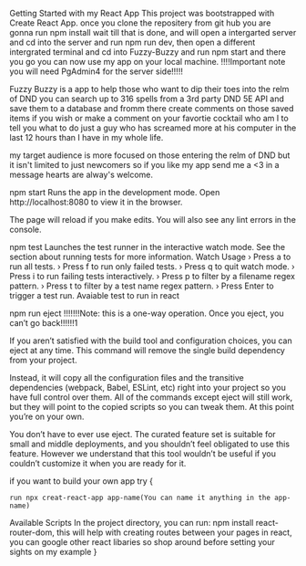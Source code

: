 Getting Started with my React App
This project was bootstrapped with Create React App.
once you clone the repositery from git hub
you are gonna run npm install wait till that is done,
and will open a intergarted server and cd into the server and run npm run dev,
then open a different intergrated terminal and cd into Fuzzy-Buzzy and 
run npm start and there you go you can now use my app on your local machine.
!!!!Important note you will need PgAdmin4 for the server side!!!!!

Fuzzy Buzzy is a app to help those who want to dip their toes into the relm of DND
you can search up to 316 spells from a 3rd party DND 5E API and save them to a database and fromm there create comments on those saved items if you wish or make a comment on your favortie cocktail who am I to tell you what to do just a guy who has screamed more at his computer in the last 12 hours than I have in my whole life. 

my target audience is more focused on those entering the relm of DND but it isn't limited to just newcomers so if you like my app send me a <3 in a message hearts are alway's welcome.

npm start
Runs the app in the development mode.
Open http://localhost:8080 to view it in the browser.

The page will reload if you make edits.
You will also see any lint errors in the console.

npm test
Launches the test runner in the interactive watch mode.
See the section about running tests for more information.
Watch Usage
 › Press a to run all tests.
 › Press f to run only failed tests.
 › Press q to quit watch mode.
 › Press i to run failing tests interactively.
 › Press p to filter by a filename regex pattern.
 › Press t to filter by a test name regex pattern.
 › Press Enter to trigger a test run.
 Avaiable test to run in react


npm run eject
!!!!!!!Note: this is a one-way operation. Once you eject, you can’t go back!!!!!!1

If you aren’t satisfied with the build tool and configuration choices, you can eject at any time. This command will remove the single build dependency from your project.

Instead, it will copy all the configuration files and the transitive dependencies (webpack, Babel, ESLint, etc) right into your project so you have full control over them. All of the commands except eject will still work, but they will point to the copied scripts so you can tweak them. At this point you’re on your own.

You don’t have to ever use eject. The curated feature set is suitable for small and middle deployments, and you shouldn’t feel obligated to use this feature. However we understand that this tool wouldn’t be useful if you couldn’t customize it when you are ready for it.

if you want to build your own app try {

    run npx creat-react-app app-name(You can name it anything in the app-name)

Available Scripts
In the project directory, you can run:
npm install react-router-dom, this will help with creating routes between your pages in react,
you can google other react libaries so shop around before setting your sights on my example
}
